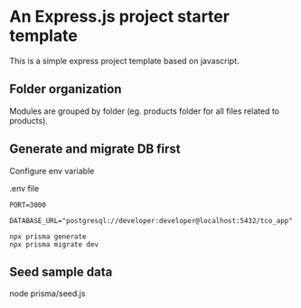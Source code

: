 # An Express.js project starter template

This is a simple express project template based on javascript.

## Folder organization

Modules are grouped by folder (eg. products folder for all files related to products).


## Generate and migrate DB first

Configure env variable

.env file
```
PORT=3000

DATABASE_URL="postgresql://developer:developer@localhost:5432/tco_app"
```


```
npx prisma generate
npx prisma migrate dev
```

## Seed sample data
node prisma/seed.js

##